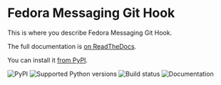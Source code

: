 # Fedora Messaging Git Hook

This is where you describe Fedora Messaging Git Hook.

The full documentation is [on ReadTheDocs](https://fedora-messaging-git-hook.readthedocs.io).

You can install it [from PyPI](https://pypi.org/project/fedora-messaging-git-hook/).

![PyPI](https://img.shields.io/pypi/v/fedora-messaging-git-hook.svg)
![Supported Python versions](https://img.shields.io/pypi/pyversions/fedora-messaging-git-hook.svg)
![Build status](http://github.com/fedora-infra/fedora-messaging-git-hook/actions/workflows/main.yml/badge.svg?branch=develop)
![Documentation](https://readthedocs.org/projects/fedora-messaging-git-hook/badge/?version=latest)
